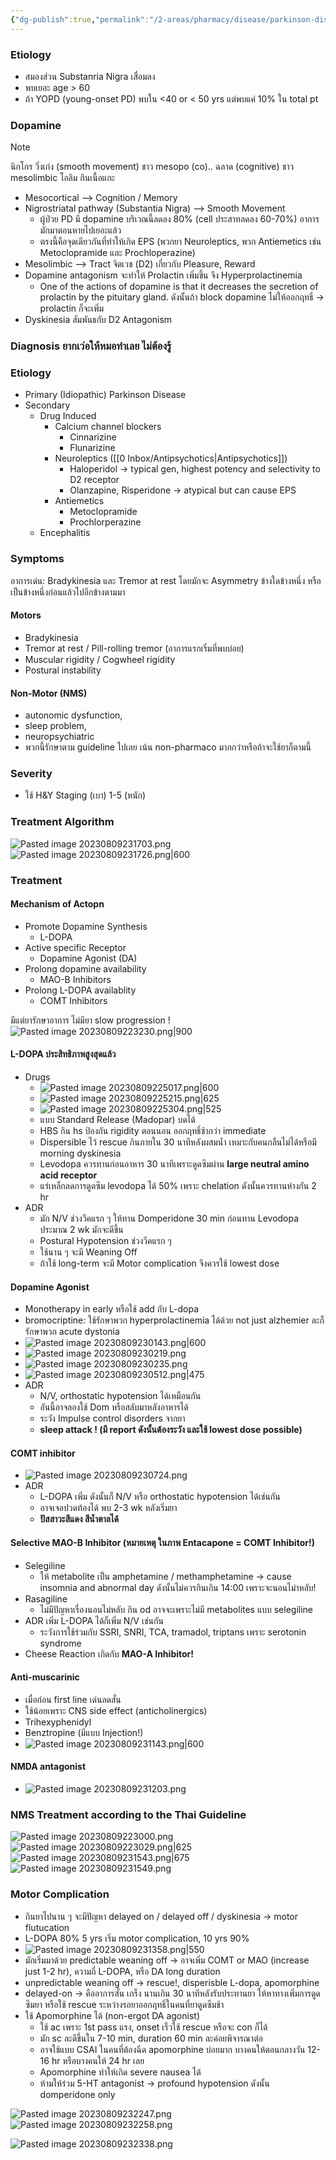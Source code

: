 ```yaml
---
{"dg-publish":true,"permalink":"/2-areas/pharmacy/disease/parkinson-disease/","tags":["#neurology"],"created":"2024-02-02T14:43:45.786+07:00","updated":"2025-10-06T19:46:35.317+07:00"}
---
```





### Etiology
- สมองส่วน Substanria Nigra เสื่อมลง
- พบเยอะ age > 60
- ถ้า YOPD (young-onset PD) พบใน <40 or < 50 yrs แต่พบแค่ 10% ใน total pt


### Dopamine
>[!note]
>นิกโกร วิ่งเก่ง (smooth movement)
>ชาว mesopo (co).. ฉลาด (cognitive)
>ชาว mesolimbic โอลิม กินเนื้อแกะ
- Mesocortical --> Cognition / Memory
- Nigrostriatal pathway (Substantia Nigra) --> Smooth Movement
	- ผู้ป่วย PD มี dopamine บริเวณนี้ลดลง 80% (cell ประสาทลดลง 60-70%) อาการมักมาตอนหายไปเยอะแล้ว
	- ตรงนี้คือจุดเดียวกันที่ทำให้เกิด EPS (พวกยา Neuroleptics, พวก Antiemetics เช่น Metoclopramide และ Prochloperazine)
- Mesolimbic --> Tract จิตเวช (D2) เกี่ยวกับ Pleasure, Reward
- Dopamine antagonism จะทำให้ Prolactin เพิ่มขึ้น จึง Hyperprolactinemia
	- One of the actions of dopamine is that it decreases the secretion of prolactin by the pituitary gland. ดังนั้นถ้า block dopamine ไม่ให้ออกฤทธิ์ -> prolactin ก็จะเพิ่ม
- Dyskinesia สัมพันธกับ D2 Antagonism

### Diagnosis ยากเว่อให้หมอทำเลย ไม่ต้องรู้


### Etiology
- Primary (Idiopathic) Parkinson Disease
- Secondary
	- Drug Induced
		- Calcium channel blockers
			- Cinnarizine
			- Flunarizine
		- Neuroleptics ([[0 Inbox/Antipsychotics\|Antipsychotics]])
			- Haloperidol -> typical gen, highest potency and selectivity to D2 receptor
			- Olanzapine, Risperidone -> atypical but can cause EPS
		- Antiemetics
			- Metoclopramide
			- Prochlorperazine
	- Encephalitis
### Symptoms
 อาการเด่น: Bradykinesia และ Tremor at rest โดยมักจะ Asymmetry ข้างใดข้างหนึ่ง หรือ เป็นข้างหนึ่งก่อนแล้วไปอีกข้างตามมา
#### Motors
- Bradykinesia
- Tremor at rest / Pill-rolling tremor (อาการแรกเริ่มที่พบบ่อย)
- Muscular rigidity / Cogwheel rigidity
- Postural instability
#### Non-Motor (NMS)
- autonomic dysfunction,
- sleep problem,
- neuropsychiatric
- พวกนี้รักษาตาม guideline ไปเลย เน้น non-pharmaco มากกว่าหรือถ้าจะใช้ยาก็ตามนี้
### Severity
- ใช้ H&Y Staging (เบา) 1-5 (หนัก)

### Treatment Algorithm
![Pasted image 20230809231703.png](/img/user/3%20Resources/Attachment/Pasted%20image%2020230809231703.png)
![Pasted image 20230809231726.png|600](/img/user/3%20Resources/Attachment/Pasted%20image%2020230809231726.png)



### Treatment

#### Mechanism of Actopn
- Promote Dopamine Synthesis
	- L-DOPA
- Active specific Receptor
	- Dopamine Agonist (DA)
- Prolong dopamine availability
	- MAO-B Inhibitors
- Prolong L-DOPA availablity
	- COMT Inhibitors



มีแต่ยารักษาอาการ ไม่มียา slow progression !
![Pasted image 20230809223230.png|900](/img/user/3%20Resources/Attachment/Pasted%20image%2020230809223230.png)

#### **L-DOPA** ประสิทธิภาพสูงสุดแล้ว
- Drugs
	- ![Pasted image 20230809225017.png|600](/img/user/3%20Resources/Attachment/Pasted%20image%2020230809225017.png)
	- ![Pasted image 20230809225215.png|625](/img/user/3%20Resources/Attachment/Pasted%20image%2020230809225215.png)
	- ![Pasted image 20230809225304.png|525](/img/user/3%20Resources/Attachment/Pasted%20image%2020230809225304.png)
	- แบบ Standard Release (Madopar) บดได้
	- HBS กิน hs ป้องกัน rigidity ตอนนอน ออกฤทธิ์ช้ากว่า immediate
	- Dispersible ไว้ rescue กินภายใน 30 นาทีหลังผสมน้ำ เหมาะกับคนกลืนไม่ได้หรือมี morning dyskinesia
	- Levodopa ควรทานก่อนอาหาร 30 นาทีเพราะดูดซึมผ่าน **large neutral amino acid receptor**
	- แร่เหล็กลดการดูดซึม levodopa ได้ 50% เพราะ chelation ดังนั้นควรทานห่างกัน 2 hr
- ADR
	- มัก N/V ช่วงวีคแรก ๆ ให้ทาน Domperidone 30 min ก่อนทาน Levodopa ประมาณ 2 wk มักจะดีขึ้น
	- Postural Hypotension ช่วงวีคแรก ๆ
	- ใช้นาน ๆ จะมี Weaning Off 
	- ถ้าใช้ long-term จะมี Motor complication จึงควรใช้ lowest dose
#### Dopamine Agonist
- Monotherapy in early หรือใช้ add กับ L-dopa
- bromocriptine: ใช้รักษาพวก hyperprolactinemia ได้ด้วย not just alzhemier ละก็รักษาพวก acute dystonia
- ![Pasted image 20230809230143.png|600](/img/user/3%20Resources/Attachment/Pasted%20image%2020230809230143.png)
- ![Pasted image 20230809230219.png](/img/user/3%20Resources/Attachment/Pasted%20image%2020230809230219.png)
- ![Pasted image 20230809230235.png](/img/user/3%20Resources/Attachment/Pasted%20image%2020230809230235.png)
- ![Pasted image 20230809230512.png|475](/img/user/3%20Resources/Attachment/Pasted%20image%2020230809230512.png)
- ADR
	- N/V, orthostatic hypotension ได้เหมือนกัน
	- อันนี้อาจลองใช้ Dom หรือสลับมาหลังอาหารได้
	- ระวัง Impulse control disorders จากยา
	- **sleep attack ! (มี report ดังนั้นต้องระวัง และใช้ lowest dose possible)**



#### COMT inhibitor
- ![Pasted image 20230809230724.png](/img/user/3%20Resources/Attachment/Pasted%20image%2020230809230724.png)
- ADR
	- L-DOPA เพิ่ม ดังนั้นก็ N/V หรือ orthostatic hypotension ได้เช่นกัน
	- อาจเจอปวดท้องได้ พบ 2-3 wk หลังเริ่มยา
	- **ปัสสาวะสีแดง สีน้ำตาลได้**


#### Selective MAO-B Inhibitor (หมายเหตุ ในภาพ Entacapone = COMT Inhibitor!)
- Selegiline
	- ให้ metabolite เป็น amphetamine / methamphetamine -> cause insomnia and abnormal day ดังนั้นไม่ควรกินเกิน 14:00 เพราะจะนอนไม่าหลับ!
- Rasagiline
	- ไม่มีปัญหาเรื่องนอนไม่หลับ กิน od อาจจะเพราะไม่มี metabolites แบบ selegiline
- ADR เพิ่ม L-DOPA ได้ก็เพิ่ม N/V เช่นกัน
	- ระวังการใช้ร่วมกับ SSRI, SNRI, TCA, tramadol, triptans เพราะ serotonin syndrome
- Cheese Reaction เกิดกับ **MAO-A Inhibitor!** 


#### Anti-muscarinic
- เมื่อก่อน first line เด่นลดสั่น
- ใช้น้อยเพราะ CNS side effect (anticholinergics)
- Trihexyphenidyl
- Benztropine (มีแบบ Injection!)
- ![Pasted image 20230809231143.png|600](/img/user/3%20Resources/Attachment/Pasted%20image%2020230809231143.png)


#### NMDA antagonist
- ![Pasted image 20230809231203.png](/img/user/3%20Resources/Attachment/Pasted%20image%2020230809231203.png)



### NMS Treatment according to the Thai Guideline
![Pasted image 20230809223000.png](/img/user/3%20Resources/Attachment/Pasted%20image%2020230809223000.png)
![Pasted image 20230809223029.png|625](/img/user/3%20Resources/Attachment/Pasted%20image%2020230809223029.png)
![Pasted image 20230809231543.png|675](/img/user/3%20Resources/Attachment/Pasted%20image%2020230809231543.png)
![Pasted image 20230809231549.png](/img/user/3%20Resources/Attachment/Pasted%20image%2020230809231549.png)

### Motor Complication
- กินยาไปนาน ๆ จะมีปัญหา delayed on / delayed off / dyskinesia -> motor flutucation
- L-DOPA 80% 5 yrs เริ่ม motor complication, 10 yrs 90%
- ![Pasted image 20230809231358.png|550](/img/user/3%20Resources/Attachment/Pasted%20image%2020230809231358.png)
- มักเริ่มมาด้วย predictable weaning off -> อาจเพิ่ม COMT or MAO (increase just 1-2 hr), ความถี่ L-DOPA, หรือ DA long duration 
- unpredictable weaning off -> rescue!, disperisble L-dopa, apomorphine
- delayed-on -> คืออาการสั่น เกร็ง นานเกิน 30 นาทีหลังรับประทานยา ให้หาทางเพิ่มการดูดซึมยา หรือใช้ rescue ระหว่างรอยาออกฤทธิ์ในคนที่ยาดูดซึมช้า
- ใช้ Apomorphine ได้ (non-ergot DA agonist)
	- ใช้ ac เพราะ 1st pass แรง, onset เร็วใช้ rescue หรือจะ con ก็ได้
	- มัก sc ละดีขึ้นใน 7-10 min, duration 60 min ละค่อยพิจารณาต่อ
	- อาจใช้แบบ CSAI ในคนที่ต้องฉีด apomorphine บ่อยมาก บางคนให้ตอนกลางวัน 12-16 hr หรือบางคนให้ 24 hr เลย
	- Apomorphine ทำให้เกิด severe nausea ได้
	- ห้ามให้ร่วม 5-HT antagonist -> profound hypotension ดังนั้น domperidone only

![Pasted image 20230809232247.png](/img/user/3%20Resources/Attachment/Pasted%20image%2020230809232247.png)
![Pasted image 20230809232258.png](/img/user/3%20Resources/Attachment/Pasted%20image%2020230809232258.png)

![Pasted image 20230809232338.png](/img/user/3%20Resources/Attachment/Pasted%20image%2020230809232338.png)

